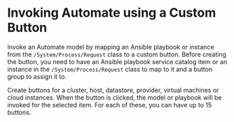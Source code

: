 # Invoking Automate using a Custom Button

Invoke an Automate model by mapping an Ansible playbook or instance from
the `/System/Process/Request` class to a custom button. Before creating
the button, you need to have an Ansible playbook service catalog item or
an instance in the `/System/Process/Request` class to map to it and a
button group to assign it to.

Create buttons for a cluster, host, datastore, provider, virtual
machines or cloud instances. When the button is clicked, the model or
playbook will be invoked for the selected item. For each of these, you
can have up to 15 buttons.
